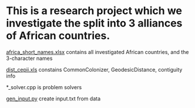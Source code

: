 # This is a research project which we investigate the split into 3 alliances of African countries.

[africa_short_names.xlsx](africa_short_names.xlsx) contains all investigated African countries, and the 3-character names

[dist_cepii.xls](dist_cepii.xls) constains CommonColonizer, GeodesicDistance, contiguity info

*_solver.cpp is problem solvers

[gen_input.py](gen_input.py) create input.txt from data

